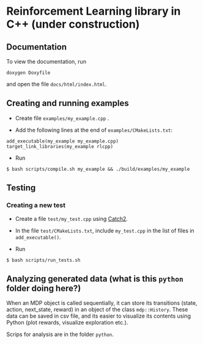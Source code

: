 # Reinforcement Learning library in C++ (under construction)

## Documentation

To view the documentation, run

```
doxygen Doxyfile
```

and open the file `docs/html/index.html`.


## Creating and running examples

* Create file `examples/my_example.cpp` .

* Add the following lines at the end of `examples/CMakeLists.txt`:

```
add_executable(my_example my_example.cpp)
target_link_libraries(my_example rlcpp)
```

* Run 

```
$ bash scripts/compile.sh my_example && ./build/examples/my_example 
```


## Testing

### Creating a new test

* Create a file `test/my_test.cpp` using [Catch2](https://github.com/catchorg/Catch2/blob/master/docs/tutorial.md).

* In the file `test/CMakeLists.txt`, include `my_test.cpp` in the list of files in `add_executable()`.

* Run

```
$ bash scripts/run_tests.sh
```


## Analyzing generated data (what is this `python` folder doing here?)

When an MDP object is called sequentially, it can store its transitions (state, action, next_state, reward) in an object of the class ``mdp::History``. These data can be saved in csv file, and its easier to visualize its contents using Python (plot rewards, visualize exploration etc.).

Scrips for analysis are in the folder `python`.


